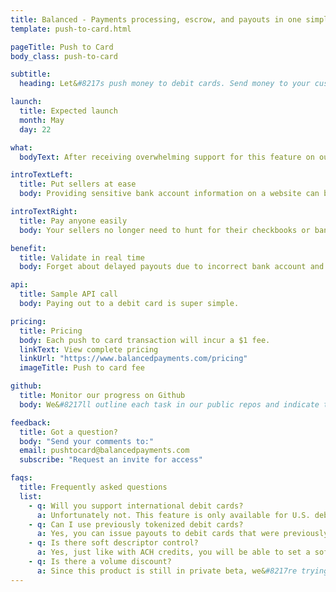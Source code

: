 ```yaml
---
title: Balanced - Payments processing, escrow, and payouts in one simple API | Push to Card
template: push-to-card.html

pageTitle: Push to Card
body_class: push-to-card

subtitle:
  heading: Let&#8217s push money to debit cards. Send money to your customers without collecting bank account information.

launch:
  title: Expected launch
  month: May
  day: 22

what:
  bodyText: After receiving overwhelming support for this feature on our Crowdhoster campaign, we are excited to begin development. Backers who contributed to the campaign will receive priority beta access. If you are interested in this feature, please submit your email to request an invite.

introTextLeft:
  title: Put sellers at ease
  body: Providing sensitive bank account information on a website can be an issue for sellers. Push to card is the perfect alternative as a convenient and readily accessible payout option.

introTextRight:
  title: Pay anyone easily
  body: Your sellers no longer need to hunt for their checkbooks or bank account information. You can now push money directly to their bank account using just their U.S. debit card.

benefit:
  title: Validate in real time
  body: Forget about delayed payouts due to incorrect bank account and routing numbers. Debit card information is validated in real time, ensuring timely delivery of funds.

api:
  title: Sample API call
  body: Paying out to a debit card is super simple.

pricing:
  title: Pricing
  body: Each push to card transaction will incur a $1 fee.
  linkText: View complete pricing
  linkUrl: "https://www.balancedpayments.com/pricing"
  imageTitle: Push to card fee

github:
  title: Monitor our progress on Github
  body: We&#8217ll outline each task in our public repos and indicate the status of each issue. Once a task is complete, the corresponding issue will be closed.

feedback:
  title: Got a question?
  body: "Send your comments to:"
  email: pushtocard@balancedpayments.com
  subscribe: "Request an invite for access"

faqs:
  title: Frequently asked questions
  list:
    - q: Will you support international debit cards?
      a: Unfortunately not. This feature is only available for U.S. debit cards.
    - q: Can I use previously tokenized debit cards?
      a: Yes, you can issue payouts to debit cards that were previously tokenized on your platform.
    - q: Is there soft descriptor control?
      a: Yes, just like with ACH credits, you will be able to set a soft descriptor by passing it in the appears_on_statement_as field when creating a credit.
    - q: Is there a volume discount?
      a: Since this product is still in private beta, we&#8217re trying to figure out the final cost. As such, there are, currently, no plans to offer volume discounts.
---
```


